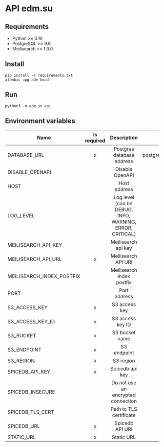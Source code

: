 # API edm.su

## Requirements

* Python >= 3.10
* PostgreSQL >= 9.6
* Meilisearch >= 1.0.0

## Install

```shell
pip install -r requirements.txt
alembic upgrade head
```

## Run

```shell
python3 -m edm_su_api
```

## Environment variables

| Name                      | Is required |                       Description                        |               Default value                |
| ------------------------- | :---------: | :------------------------------------------------------: | :----------------------------------------: |
| DATABASE_URL              |      x      |                Postgres database address                 | postgresql://postgres:postgres@db/postgres |
| DISABLE_OPENAPI           |             |                     Disable OpenAPI                      |                   False                    |
| HOST                      |             |                       Host address                       |                 127.0.0.1                  |
| LOG_LEVEL                 |             | Log level (can be DEBUG, INFO, WARNING, ERROR, CRITICAL) |                   ERROR                    |
| MEILISEARCH_API_KEY       |             |                   Meilisearch api key                    |                                            |
| MEILISEARCH_API_URL       |      x      |                   Meilisearch API URI                    |           http://localhost:7700            |
| MEILISEARCH_INDEX_POSTFIX |             |                Meilisearch index postfix                 |                                            |
| PORT                      |             |                       Port address                       |                    8000                    |
| S3_ACCESS_KEY             |      x      |                      S3 access key                       |                                            |
| S3_ACCESS_KEY_ID          |      x      |                     S3 access key ID                     |                                            |
| S3_BUCKET                 |      x      |                      S3 bucket name                      |                                            |
| S3_ENDPOINT               |      x      |                       S3 endpoint                        |                                            |
| S3_REGION                 |      x      |                        S3 region                         |                 us-east-1                  |
| SPICEDB_API_KEY           |      x      |                     Spicedb api key                      |                                            |
| SPICEDB_INSECURE          |             |            Do not use an encrypted connection            |                   False                    |
| SPICEDB_TLS_CERT          |             |                 Path to TLS certificate                  |                                            |
| SPICEDB_URL               |      x      |                     Spicedb API URI                      |                                            |
| STATIC_URL                |      x      |                        Static URL                        |         https://static.dev.edm.su          |
